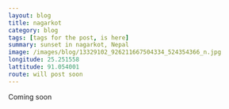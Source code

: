 ```yaml
---
layout: blog
title: nagarkot
category: blog
tags: [tags for the post, is here]  
summary: sunset in nagarkot, Nepal
image: /images/blog/13329102_926211667504334_524354366_n.jpg
longitude: 25.251558
lattitude: 91.054001
route: will post soon
---
```



Coming soon